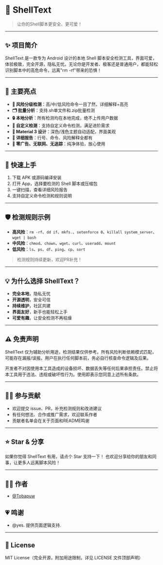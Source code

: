 # 🐚 ShellText

> 让你的Shell脚本更安全、更可爱！

---

## ✨ 项目简介

ShellText 是一款专为 Android 设计的本地 Shell 脚本安全检测工具，界面可爱，体验极致，完全开源，隐私无忧。无论你是开发者、极客还是普通用户，都能轻松识别脚本中的高危命令，远离"rm -rf"带来的恐惧！

---

## 🦊 主要亮点

- **🚦 风险分级检测**：高/中/低风险命令一目了然，详细解释+高亮
- **🗂 批量分析**：支持.sh单文件和.zip批量检测
- **🔒 本地分析**：所有检测均在本地完成，绝不上传用户数据
- **🧩 自定义检测**：支持自定义命令检测，满足进阶需求
- **🌙 Material 3 设计**：深色/浅色主题自动适配，界面美观
- **📄 详细报告**：行号、命令、风险解释全都有
- **🦄 零广告、无联网、无追踪**：纯净体验，放心使用

---

## 🚀 快速上手

1. 下载 APK 或源码编译安装
2. 打开 App，选择要检测的 Shell 脚本或压缩包
3. 一键扫描，查看详细风险报告
4. 支持自定义命令检测和规则说明

---

## 🛡️ 检测规则示例

- **高风险**：`rm -rf`、`dd if`、`mkfs.`、`setenforce 0`、`killall system_server`、`wget | bash`
- **中风险**：`chmod`、`chown`、`wget`、`curl`、`useradd`、`mount`
- **低风险**：`ls`、`ps`、`df`、`ping`、`cp`、`sort`

> 检测规则持续更新，欢迎PR补充！

---

## 💡 为什么选择 ShellText？

- **完全本地**，隐私无忧
- **开源透明**，安全可信
- **持续维护**，社区共建
- **界面友好**，新手也能轻松上手
- **可爱有趣**，让安全检测不再枯燥

---

## ⚠️ 免责声明

ShellText 仅为辅助分析用途，检测结果仅供参考。所有风险判断依赖模式匹配，可能存在漏报/误报。用户在执行任何脚本前，务必自行核查命令逻辑及后果。

开发者不对因使用本工具造成的设备损坏、数据丢失等任何后果承担责任。禁止将本工具用于违法、违规或破坏性行为。使用即表示您同意上述所有条款。

---

## 🧑‍💻 参与贡献

- 欢迎提交 issue、PR，补充检测规则和改进建议
- 有任何想法、合作或推广需求，欢迎联系作者
- 贡献者名单会在关于页面和README鸣谢

---

## ⭐️ Star & 分享

如果你觉得 ShellText 有用，请点个 Star 支持一下！
也欢迎分享给你的朋友和同事，让更多人远离脚本风险！

---

## 🧑‍💻 作者

- [@Tobapuw](https://github.com/Tobapuww)

## 💗 鸣谢

- @yes. 提供页面逻辑支持.

---

## 📄 License

MIT License（完全开源，附加用途限制，详见 LICENSE 文件顶部声明） 